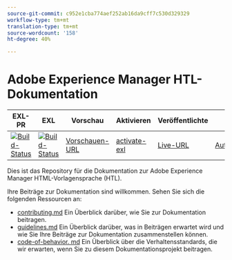 ```yaml
---
source-git-commit: c952e1cba774aef252ab16da9cff7c530d329329
workflow-type: tm+mt
translation-type: tm+mt
source-wordcount: '158'
ht-degree: 40%

---
```

# Adobe Experience Manager HTL-Dokumentation

| EXL-PR | EXL | Vorschau | Aktivieren | Veröffentlichte  | Hilfe |
|--- |--- |--- |--- |--- |--- |
| [![Build-Status](https://docs.ci.corp.adobe.com/view/exl-pr/job/experience-manager-html.en_pr-exl/badge/icon)](https://docs.ci.corp.adobe.com/view/exl-pr/job/experience-manager-html.en_pr-exl/lastBuild/) | [![Build-Status](https://docs.ci.corp.adobe.com/view/exl-pr/job/experience-manager-html.en_exl/lastBuild/badge/icon)](https://docs.ci.corp.adobe.com/view/exl-pr/job/experience-manager-html.en_exl/lastBuild/lastBuild) | [Vorschauen-URL](https://experienceleague.corp.adobe.com/docs/experience-manager-html/using/overview.html?lang=en) | [activate-exl](https://docs.ci.corp.adobe.com/job/activate-exl/build/) | [Live-URL](https://experienceleague.adobe.com/docs/experience-manager-html/using/overview.html?lang=en) | [Autorenanleitung](https://experienceleague.adobe.com/docs/authoring-guide-exl/using/home.html?lang=en) |

Dies ist das Repository für die Dokumentation zur Adobe Experience Manager HTML-Vorlagensprache (HTL).

Ihre Beiträge zur Dokumentation sind willkommen. Sehen Sie sich die folgenden Ressourcen an:

* [contributing.md](contributing.md) Ein Überblick darüber, wie Sie zur Dokumentation beitragen.
* [guidelines.md](guidelines.md) Ein Überblick darüber, was in Beiträgen erwartet wird und wie Sie Ihre Beiträge zur Dokumentation zusammenstellen können.
* [code-of-behavior. md](code-of-conduct.md) Ein Überblick über die Verhaltensstandards, die wir erwarten, wenn Sie zu diesem Dokumentationsprojekt beitragen.
